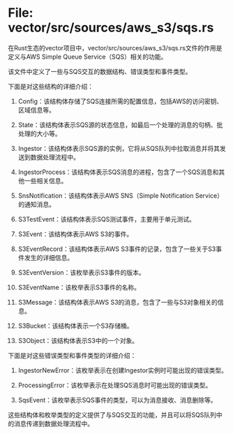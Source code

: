 # File: vector/src/sources/aws_s3/sqs.rs

在Rust生态的vector项目中，vector/src/sources/aws_s3/sqs.rs文件的作用是定义与AWS Simple Queue Service（SQS）相关的功能。

该文件中定义了一些与SQS交互的数据结构、错误类型和事件类型。

下面是对这些结构的详细介绍：

1. Config：该结构体存储了SQS连接所需的配置信息，包括AWS的访问密钥、区域信息等。

2. State：该结构体表示SQS源的状态信息，如最后一个处理的消息的句柄、批处理的大小等。

3. Ingestor：该结构体表示SQS源的实例，它将从SQS队列中拉取消息并将其发送到数据处理流程中。

4. IngestorProcess：该结构体表示SQS消息的进程，包含了一个SQS消息和其他一些相关信息。

5. SnsNotification：该结构体表示AWS SNS（Simple Notification Service）的通知消息。

6. S3TestEvent：该结构体表示SQS测试事件，主要用于单元测试。

7. S3Event：该结构体表示AWS S3的事件。

8. S3EventRecord：该结构体表示AWS S3事件的记录，包含了一些关于S3事件发生的详细信息。

9. S3EventVersion：该枚举表示S3事件的版本。

10. S3EventName：该枚举表示S3事件的名称。

11. S3Message：该结构体表示AWS S3的消息，包含了一些与S3对象相关的信息。

12. S3Bucket：该结构体表示一个S3存储桶。

13. S3Object：该结构体表示S3中的一个对象。

下面是对这些错误类型和事件类型的详细介绍：

1. IngestorNewError：该枚举表示在创建Ingestor实例时可能出现的错误类型。

2. ProcessingError：该枚举表示在处理SQS消息时可能出现的错误类型。

3. SqsEvent：该枚举表示SQS事件的类型，可以为消息接收、消息删除等。

这些结构体和枚举类型的定义提供了与SQS交互的功能，并且可以将SQS队列中的消息传递到数据处理流程中。

